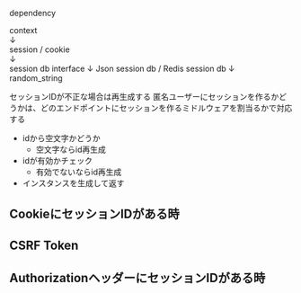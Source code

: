 dependency

context  
↓  
session / cookie  
↓  
session db interface
↓
Json session db / Redis session db
↓  
random_string  

セッションIDが不正な場合は再生成する
匿名ユーザーにセッションを作るかどうかは、どのエンドポイントにセッションを作るミドルウェアを割当るかで対応する

- idから空文字かどうか
  - 空文字ならid再生成
- idが有効かチェック
  - 有効でないならid再生成
- インスタンスを生成して返す


## CookieにセッションIDがある時

## CSRF Token

## AuthorizationヘッダーにセッションIDがある時
